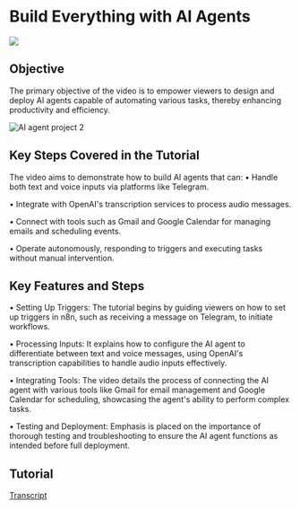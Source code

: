 # Build Everything with AI Agents
<a href="https://www.youtube.com/watch?v=XVO3zsHdvio&list=WL&index=4&t=1150s"><img src="https://img.shields.io/badge/-YouTube-0072b1?&style=for-the-badge&logo=YouTube&logoColor=white" /></a>

## Objective
The primary objective of the video is to empower viewers to design and deploy AI agents capable of automating various tasks, thereby enhancing productivity and efficiency. 

![AI agent project 2](https://github.com/user-attachments/assets/e79e19a1-dc8c-429a-9045-0a6379c32585)

## Key Steps Covered in the Tutorial
The video aims to demonstrate how to build AI agents that can:
•	Handle both text and voice inputs via platforms like Telegram.

•	Integrate with OpenAI's transcription services to process audio messages.

•	Connect with tools such as Gmail and Google Calendar for managing emails and scheduling events.

•	Operate autonomously, responding to triggers and executing tasks without manual intervention.

## Key Features and Steps
•	Setting Up Triggers: The tutorial begins by guiding viewers on how to set up triggers in n8n, such as receiving a message on Telegram, to initiate workflows.

•	Processing Inputs: It explains how to configure the AI agent to differentiate between text and voice messages, using OpenAI's transcription capabilities to handle audio inputs effectively.

•	Integrating Tools: The video details the process of connecting the AI agent with various tools like Gmail for email management and Google Calendar for scheduling, showcasing the agent's ability to perform complex tasks.

•	Testing and Deployment: Emphasis is placed on the importance of thorough testing and troubleshooting to ensure the AI agent functions as intended before full deployment.

## Tutorial
<a href="">Transcript</a>
